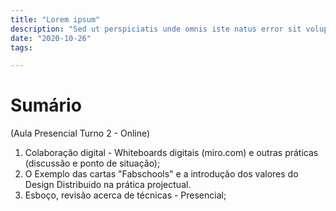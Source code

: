 ```yaml
---
title: "Lorem ipsum"
description: "Sed ut perspiciatis unde omnis iste natus error sit voluptatem"
date: "2020-10-26"
tags:

---
```


# Sumário

(Aula Presencial Turno 2 - Online)

1. Colaboração digital - Whiteboards digitais (miro.com) e outras práticas (discussão e ponto de situação);
2. O Exemplo das cartas "Fabschools" e a introdução dos valores do Design Distribuido na prática projectual.
3. Esboço, revisão acerca de técnicas - Presencial;
 

